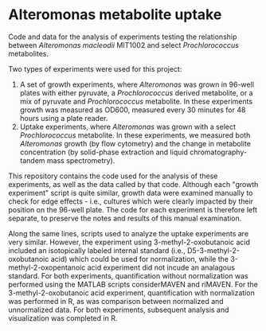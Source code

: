 # Alteromonas metabolite uptake
Code and data for the analysis of experiments testing the relationship between _Alteromonas macleodii_ MIT1002 and select _Prochlorococcus_ metabolites. 

Two types of experiments were used for this project: 
  1. A set of growth experiments, where _Alteromonas_ was grown in 96-well plates with either pyruvate, a _Prochlorococcus_ derived metabolite, or a mix of pyruvate and _Prochlorococcus_ metabolite. In these experiments growth was measured as OD600, measured every 30 minutes for 48 hours using a plate reader. 
  2. Uptake experiments, where _Alteromonas_ was grown with a select _Prochlorococcus_ metabolite. In these experiments, we measured both _Alteromonas_ growth (by flow cytometry) and the change in metabolite concentration (by solid-phase extraction and liquid chromatography-tandem mass spectrometry). 

This repository contains the code used for the analysis of these experiments, as well as the data called by that code. Although each "growth experiment" script is quite similar, growth data were examined manually to check for edge effects - i.e., cultures which were clearly impacted by their position on the 96-well plate. The code for each experiment is therefore left separate, to preserve the notes and results of this manual examination. 

Along the same lines, scripts used to analyze the uptake experiments are very similar. However, the experiment using 3-methyl-2-oxobutanoic acid included an isotopically labeled internal standard (i.e., D5-3-methyl-2-oxobutanoic acid) which could be used for normalization, while the 3-methyl-2-oxopentanoic acid experiment did not incude an analagous standard. For both experiments, quantification without normalization was performed using the MATLAB scripts considerMAVEN and riMAVEN. For the 3-methyl-2-oxobutanoic acid experiment, quantification with normalization was performed in R, as was comparison between normalized and unnormalized data. For both experiments, subsequent analysis and visualization was completed in R. 
